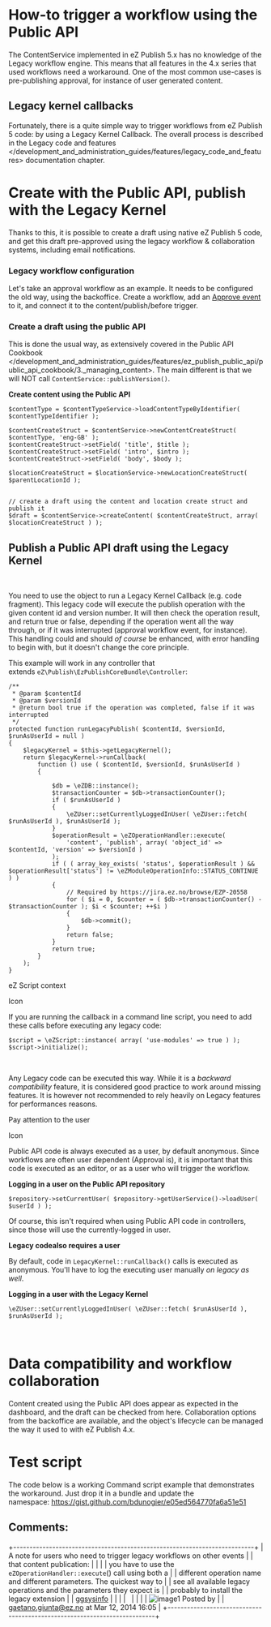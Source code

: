 How-to trigger a workflow using the Public API
==============================================

The ContentService implemented in eZ Publish 5.x has no knowledge of the
Legacy workflow engine. This means that all features in the 4.x series
that used workflows need a workaround. One of the most common use-cases
is pre-publishing approval, for instance of user generated content.

Legacy kernel callbacks
-----------------------

Fortunately, there is a quite simple way to trigger workflows from eZ
Publish 5 code: by using a Legacy Kernel Callback. The overall process
is described in the Legacy code and
features &lt;/development\_and\_administration\_guides/features/legacy\_code\_and\_features&gt; documentation
chapter.

Create with the Public API, publish with the Legacy Kernel
==========================================================

Thanks to this, it is possible to create a draft using native eZ Publish
5 code, and get this draft pre-approved using the legacy workflow &
collaboration systems, including email notifications.

### Legacy workflow configuration

Let's take an approval workflow as an example. It needs to be configured
the old way, using the backoffice. Create a workflow, add an [Approve
event](http://doc.ez.no/eZ-Publish/Technical-manual/4.x/Reference/Workflow-events/Approve)
to it, and connect it to the content/publish/before trigger.

### Create a draft using the public API

This is done the usual way, as extensively covered in the Public API
Cookbook &lt;/development\_and\_administration\_guides/features/ez\_publish\_public\_api/public\_api\_cookbook/3.\_managing\_content&gt;.
The main different is that we will NOT
call `ContentService::publishVersion()`.

**Create content using the Public API**

``` {.sourceCode .theme:}
$contentType = $contentTypeService->loadContentTypeByIdentifier( $contentTypeIdentifier );

$contentCreateStruct = $contentService->newContentCreateStruct( $contentType, 'eng-GB' );
$contentCreateStruct->setField( 'title', $title );
$contentCreateStruct->setField( 'intro', $intro );
$contentCreateStruct->setField( 'body', $body );

$locationCreateStruct = $locationService->newLocationCreateStruct( $parentLocationId );


// create a draft using the content and location create struct and publish it
$draft = $contentService->createContent( $contentCreateStruct, array( $locationCreateStruct ) );
```

Publish a Public API draft using the Legacy Kernel
--------------------------------------------------

 

You need to use the object to run a Legacy Kernel Callback (e.g. code
fragment). This legacy code will execute the publish operation with the
given content id and version number. It will then check the operation
result, and return true or false, depending if the operation went all
the way through, or if it was interrupted (approval workflow event, for
instance). This handling could and should *of course* be enhanced, with
error handling to begin with, but it doesn't change the core principle.

This example will work in any controller that
extends `eZ\Publish\EzPublishCoreBundle\Controller`:

``` {.sourceCode .theme:}
/**
 * @param $contentId
 * @param $versionId
 * @return bool true if the operation was completed, false if it was interrupted
 */
protected function runLegacyPublish( $contentId, $versionId, $runAsUserId = null )
{
    $legacyKernel = $this->getLegacyKernel();
    return $legacyKernel->runCallback(
        function () use ( $contentId, $versionId, $runAsUserId )
        {

            $db = \eZDB::instance();
            $transactionCounter = $db->transactionCounter();
            if ( $runAsUserId )
            {
                \eZUser::setCurrentlyLoggedInUser( \eZUser::fetch( $runAsUserId ), $runAsUserId );
            }
            $operationResult = \eZOperationHandler::execute(
                'content', 'publish', array( 'object_id' => $contentId, 'version' => $versionId )
            );
            if ( ( array_key_exists( 'status', $operationResult ) && $operationResult['status'] != \eZModuleOperationInfo::STATUS_CONTINUE ) )
            {
                // Required by https://jira.ez.no/browse/EZP-20558
                for ( $i = 0, $counter = ( $db->transactionCounter() - $transactionCounter ); $i < $counter; ++$i )
                {
                    $db->commit();
                }
                return false;
            }
            return true;
        }
    );
}
```

eZ Script context

Icon

If you are running the callback in a command line script, you need to
add these calls before executing any legacy code:

``` {.sourceCode .theme:}
$script = \eZScript::instance( array( 'use-modules' => true ) );
$script->initialize();
```

 

Any Legacy code can be executed this way. While it is a *backward
compatibility* feature, it is considered good practice to work around
missing features. It is however not recommended to rely heavily on
Legacy features for performances reasons.

Pay attention to the user

Icon

Public API code is always executed as a user, by default anonymous.
Since workflows are often user dependent (Approval is), it is important
that this code is executed as an editor, or as a user who will trigger
the workflow.

**Logging in a user on the Public API repository**

``` {.sourceCode .theme:}
$repository->setCurrentUser( $repository->getUserService()->loadUser( $userId ) );
```

Of course, this isn't required when using Public API code in
controllers, since those will use the currently-logged in user.

**Legacy codealso requires a user**

By default, code in `LegacyKernel::runCallback()` calls is executed as
anonymous. You'll have to log the executing user manually *on legacy as
well*.

**Logging in a user with the Legacy Kernel**

``` {.sourceCode .theme:}
\eZUser::setCurrentlyLoggedInUser( \eZUser::fetch( $runAsUserId ), $runAsUserId );
```

 

Data compatibility and workflow collaboration
=============================================

Content created using the Public API does appear as expected in the
dashboard, and the draft can be checked from here. Collaboration options
from the backoffice are available, and the object's lifecycle can be
managed the way it used to with eZ Publish 4.x.

Test script
===========

The code below is a working Command script example that demonstrates the
workaround. Just drop it in a bundle and update the
namespace: [<https://gist.github.com/bdunogier/e05ed564770fa6a51e51>](https://gist.github.com/bdunogier/e05ed564770fa6a51e51)

Comments:
---------

+--------------------------------------------------------------------------+
| A note for users who need to trigger legacy workflows on other events    |
| that content publication:                                                |
|                                                                          |
| you have to use the `eZOperationHandler::execute`() call using both a    |
| different operation name and different parameters. The quickest way to   |
| see all available legacy operations and the parameters they expect is    |
| probably to install the legacy extension                                 |
| [ggsysinfo](http://projects.ez.no/ggsysinfo)                             |
|                                                                          |
|                                                                          |
|                                                                          |
| ![image1](images/icons/contenttypes/comment_16.png) Posted by            |
| <gaetano.giunta@ez.no> at Mar 12, 2014 16:05                             |
+--------------------------------------------------------------------------+


